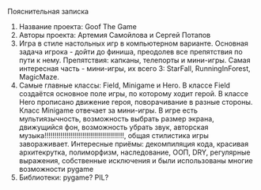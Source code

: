 Пояснительная записка

1.	Название проекта:  Goof The Game
2.	Авторы проекта: Артемия Самойлова и Сергей Потапов
3.	Игра в стиле настольных игр в компьютерном варианте. Основная задача игрока - дойти до финиша, преодолев все препятствия по пути к нему. Препятствия: капканы, телепорты и мини-игры. Самая интересная часть  -  мини-игры, их всего 3: StarFall, RunningInForest, MagicMaze.
4.	Самые главные классы: Field, Minigame и Hero. В классе Field создаётся основное поле игры, по которому ходит герой. В классе Hero прописано движение героя, поворачивание в разные стороны. Класс Minigame отвечает за мини-игры. В игре есть мультиязычность, возможность выбрать размер экрана, движущийся фон, возможность убрать звук, авторская музыка!!!!!!!!!!!!!!!!!!!!!!!!!!!!!!!!!!!!!!!!, общая стилистика игры завораживает. Интересные приёмы: декомпиляция кода, красивая архитекрутка, полиморфизм, наследование, ООП, DRY, регулярные выражения, собственные исключения и были использованы многие возможности pygame
5.	Библиотеки: pygame? PIL?
